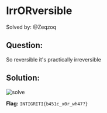 # IrrORversible

Solved by: @Zeqzoq

## Question:
So reversible it's practically irreversible

## Solution:
![solve](https://i.ibb.co/n31dP01/irrox.png)


**Flag:** `INTIGRITI{b451c_x0r_wh47?}`
